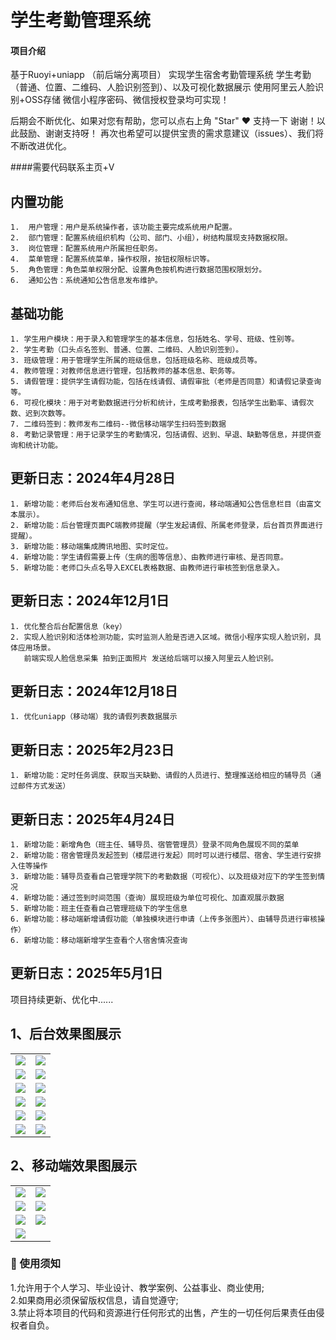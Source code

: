 
# 学生考勤管理系统

#### 项目介绍
基于Ruoyi+uniapp （前后端分离项目） 实现学生宿舍考勤管理系统
学生考勤（普通、位置、二维码、人脸识别签到）、以及可视化数据展示
使用阿里云人脸识别+OSS存储
微信小程序密码、微信授权登录均可实现！

后期会不断优化、如果对您有帮助，您可以点右上角 "Star" ❤️ 支持一下 谢谢！以此鼓励、谢谢支持呀！
再次也希望可以提供宝贵的需求意建议（issues）、我们将不断改进优化。

####需要代码联系主页+V

## 内置功能
~~~
1.  用户管理：用户是系统操作者，该功能主要完成系统用户配置。
2.  部门管理：配置系统组织机构（公司、部门、小组），树结构展现支持数据权限。
3.  岗位管理：配置系统用户所属担任职务。
4.  菜单管理：配置系统菜单，操作权限，按钮权限标识等。
5.  角色管理：角色菜单权限分配、设置角色按机构进行数据范围权限划分。
6.  通知公告：系统通知公告信息发布维护。
~~~

## 基础功能
~~~
1. 学生用户模块：用于录入和管理学生的基本信息，包括姓名、学号、班级、性别等。
2. 学生考勤（口头点名签到、普通、位置、二维码、人脸识别签到）。
3. 班级管理：用于管理学生所属的班级信息，包括班级名称、班级成员等。
4. 教师管理：对教师信息进行管理，包括教师的基本信息、职务等。
5. 请假管理：提供学生请假功能，包括在线请假、请假审批（老师是否同意）和请假记录查询等。
6. 可视化模块：用于对考勤数据进行分析和统计，生成考勤报表，包括学生出勤率、请假次数、迟到次数等。
7. 二维码签到：教师发布二维码--微信移动端学生扫码签到数据
8. 考勤记录管理：用于记录学生的考勤情况，包括请假、迟到、早退、缺勤等信息，并提供查询和统计功能。
~~~

## 更新日志：2024年4月28日
~~~
1. 新增功能：老师后台发布通知信息、学生可以进行查阅，移动端通知公告信息栏目（由富文本展示）。
2. 新增功能：后台管理页面PC端教师提醒（学生发起请假、所属老师登录，后台首页界面进行提醒）。
3. 新增功能：移动端集成腾讯地图、实时定位。
4. 新增功能：学生请假需要上传（生病的图等信息）、由教师进行审核、是否同意。
5. 新增功能：老师口头点名导入EXCEL表格数据、由教师进行审核签到信息录入。
~~~

## 更新日志：2024年12月1日
~~~
1. 优化整合后台配置信息（key）
2. 实现人脸识别和活体检测功能，实时监测人脸是否进入区域。微信小程序实现人脸识别，具体应用场景。
   前端实现人脸信息采集 拍到正面照片 发送给后端可以接入阿里云人脸识别。
~~~

## 更新日志：2024年12月18日
~~~
1. 优化uniapp（移动端）我的请假列表数据展示
~~~

## 更新日志：2025年2月23日
~~~
1. 新增功能：定时任务调度、获取当天缺勤、请假的人员进行、整理推送给相应的辅导员（通过邮件方式发送）
~~~

## 更新日志：2025年4月24日
~~~
1. 新增功能：新增角色（班主任、辅导员、宿管管理员）登录不同角色展现不同的菜单
2. 新增功能：宿舍管理员发起签到（楼层进行发起）同时可以进行楼层、宿舍、学生进行安排入住等操作
3. 新增功能：辅导员查看自己管理学院下的考勤数据（可视化）、以及班级对应下的学生签到情况
4. 新增功能：通过签到时间范围（查询）展现班级为单位可视化、加直观展示数据
5. 新增功能：班主任查看自己管理班级下的学生信息
6. 新增功能：移动端新增请假功能（单独模块进行申请（上传多张图片）、由辅导员进行审核操作）
6. 新增功能：移动端新增学生查看个人宿舍情况查询
~~~

## 更新日志：2025年5月1日

项目持续更新、优化中......

 
## 1、后台效果图展示
<table>
    <tr>
        <td><img src="https://gitee.com/ye-sgui/student-dormitory-check/raw/master/%E5%AD%A6%E7%94%9F%E4%BF%A1%E6%81%AF%E7%AE%A1%E7%90%86.png"/></td>
        <td><img src="https://gitee.com/ye-sgui/student-dormitory-check/raw/master/%E8%BE%85%E5%AF%BC%E5%91%98%E7%AE%A1%E7%90%86.png"/></td>
    </tr>
    <tr>
        <td><img src="https://gitee.com/ye-sgui/student-dormitory-check/raw/master/%E5%AD%A6%E7%94%9F%E8%AF%B7%E5%81%87%E7%AE%A1%E7%90%86.png"/></td>
        <td><img src="https://gitee.com/ye-sgui/student-dormitory-check/raw/master/%E5%AE%BF%E8%88%8D%E6%A5%BC%E5%B1%82%E7%AE%A1%E7%90%86.png"/></td>
    </tr>
    <tr>
        <td><img src="https://gitee.com/ye-sgui/student-dormitory-check/raw/master/%E5%8F%91%E8%B5%B7%E7%AD%BE%E5%88%B0.png"/></td>
        <td><img src="https://gitee.com/ye-sgui/student-dormitory-check/raw/master/%E5%BD%92%E5%AE%BF%E6%8F%90%E9%86%92.png"/></td>
    </tr>	 
    <tr>
        <td><img src="https://gitee.com/ye-sgui/student-dormitory-check/raw/master/%E7%8F%AD%E4%B8%BB%E4%BB%BB%E7%AE%A1%E7%90%86.png"/></td>
        <td><img src="https://gitee.com/ye-sgui/student-dormitory-check/raw/master/%E4%B8%AA%E4%BA%BA%E4%BA%BA%E8%84%B8%E4%B8%8A%E4%BC%A0%E5%90%8E%E5%8F%B0%E5%BA%93.png"/></td>
    </tr>
  <tr>
        <td><img src="https://gitee.com/ye-sgui/student-dormitory-check/raw/master/%E7%AD%BE%E5%88%B0%E6%95%B0%E6%8D%AE.png"/></td>
        <td><img src="https://gitee.com/ye-sgui/student-dormitory-check/raw/master/%E5%BD%93%E6%97%A5%E7%8F%AD%E7%BA%A7%E8%80%83%E5%8B%A4%E6%95%B0%E6%8D%AE.png"/></td>
    </tr>
  <tr>
        <td><img src="https://gitee.com/ye-sgui/student-dormitory-check/raw/master/%E5%BD%93%E6%97%A5%E5%AD%A6%E9%99%A2%E7%8F%AD%E7%BA%A7%E5%AD%A6%E7%94%9F%E8%80%83%E5%8B%A4%E6%95%B0%E6%8D%AE.png"/></td>
        <td><img src="https://gitee.com/ye-sgui/student-dormitory-check/raw/master/%E6%9F%A5%E8%AF%A2%E8%80%83%E5%8B%A4%E8%8C%83%E5%9B%B4%E8%80%83%E5%8B%A4%E6%95%B0%E6%8D%AE.png"/></td>
    </tr>
</table>

## 2、移动端效果图展示
<table>
    <tr>
       <td><img src="https://gitee.com/ye-sgui/student-attendance/raw/master/%E5%B0%8F%E7%A8%8B%E5%BA%8F%E7%99%BB%E5%BD%95%E9%A6%96%E9%A1%B5.png"/></td>
       <td><img src="https://gitee.com/ye-sgui/student-attendance/raw/master/%E5%B7%A5%E4%BD%9C%E5%8F%B0%E9%A6%96%E9%A1%B5.png"/></td>
    </tr>
    <tr>
        <td><img src="https://gitee.com/ye-sgui/student-attendance/raw/master/%E9%A6%96%E9%A1%B5.png"/></td>
        <td><img src="https://gitee.com/ye-sgui/student-attendance/raw/master/%E7%AD%BE%E5%88%B0%E4%BF%A1%E6%81%AF.png"/></td>
    </tr>
    <tr>
        <td><img src="https://gitee.com/ye-sgui/student-attendance/raw/master/%E6%88%91%E7%9A%84%E8%AF%B7%E5%81%87.png"/></td>
        <td><img src="https://gitee.com/ye-sgui/student-attendance/raw/master/%E9%80%9A%E7%9F%A5%E5%85%AC%E5%91%8A.png"/></td>
    </tr>	 
    <tr>
        <td><img src="https://gitee.com/ye-sgui/student-attendance/raw/master/%E6%88%91%E7%9A%84%E9%A1%B5%E9%9D%A2.png"/></td>
        <td></td>
    </tr>
</table>



### 🔔 使用须知
1.允许用于个人学习、毕业设计、教学案例、公益事业、商业使用;<br>
2.如果商用必须保留版权信息，请自觉遵守;<br>
3.禁止将本项目的代码和资源进行任何形式的出售，产生的一切任何后果责任由侵权者自负。<br>
